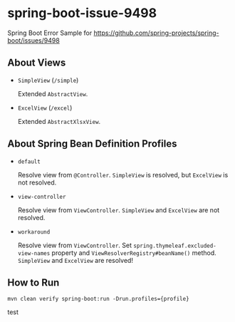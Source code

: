 # spring-boot-issue-9498

Spring Boot Error Sample for https://github.com/spring-projects/spring-boot/issues/9498

## About Views

* `SimpleView` (`/simple`)

  Extended `AbstractView`.

* `ExcelView` (`/excel`)

  Extended `AbstractXlsxView`.

## About Spring Bean Definition Profiles

* `default`

  Resolve view from `@Controller`.
  `SimpleView` is resolved, but `ExcelView` is not resolved.

* `view-controller`

  Resolve view from `ViewController`.
  `SimpleView` and `ExcelView` are not resolved.

* `workaround`

  Resolve view from `ViewController`.
  Set `spring.thymeleaf.excluded-view-names` property and `ViewResolverRegistry#beanName()` method.
  `SimpleView` and `ExcelView` are resolved!

## How to Run

```console
mvn clean verify spring-boot:run -Drun.profiles={profile}
```

test
